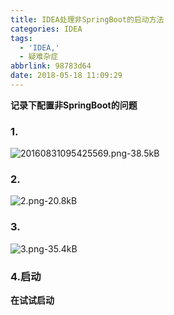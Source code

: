 ```yaml
---
title: IDEA处理非SpringBoot的启动方法
categories: IDEA
tags:
  - 'IDEA,'
  - 疑难杂症
abbrlink: 98783d64
date: 2018-05-18 11:09:29
---
```


**记录下配置非SpringBoot的问题**
<!-- more -->
### 1.
![20160831095425569.png-38.5kB][1]
    
### 2.
![2.png-20.8kB][2]
    
### 3.
![3.png-35.4kB][3]

### 4.启动
**在试试启动**


  [1]: http://static.zybuluo.com/pockadmin/6uwyz9bcnv3j0y1rwztgjjnc/20160831095425569.png
  [2]: http://static.zybuluo.com/pockadmin/wjqlry6r7ehqcagw9ntua3ik/2.png
  [3]: http://static.zybuluo.com/pockadmin/0o4mr6y9yfr5pfvw9ott9but/3.png